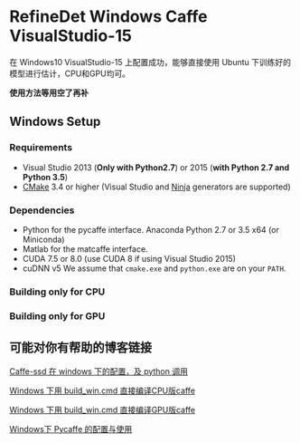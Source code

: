# RefineDet  Windows  Caffe  VisualStudio-15
在 Windows10 VisualStudio-15 上配置成功，能够直接使用 Ubuntu 下训练好的模型进行估计，CPU和GPU均可。

**使用方法等用空了再补**

## Windows Setup
### Requirements
 - Visual Studio 2013 (**Only with Python2.7**) or 2015 (**with Python 2.7 and Python 3.5**)
 - [CMake](https://cmake.org/) 3.4 or higher (Visual Studio and [Ninja](https://ninja-build.org/) generators are supported)

### Dependencies
 - Python for the pycaffe interface. Anaconda Python 2.7 or 3.5 x64 (or Miniconda)
 - Matlab for the matcaffe interface.
 - CUDA 7.5 or 8.0 (use CUDA 8 if using Visual Studio 2015)
 - cuDNN v5
 We assume that `cmake.exe` and `python.exe` are on your `PATH`.

### Building only for CPU

### Building only for GPU

## 可能对你有帮助的博客链接

[Caffe-ssd 在 windows 下的配置，及 python 调用](https://blog.csdn.net/Chris_zhangrx/article/details/83317721)

[Windows 下用 build_win.cmd 直接编译CPU版caffe](https://blog.csdn.net/Chris_zhangrx/article/details/79096015)

[Windows 下用 build_win.cmd 直接编译GPU版caffe](https://blog.csdn.net/Chris_zhangrx/article/details/83339684)

[Windows下 Pycaffe 的配置与使用](https://blog.csdn.net/Chris_zhangrx/article/details/79210288)